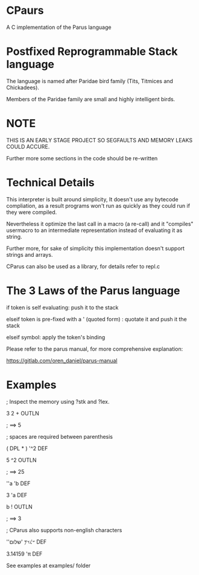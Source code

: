 # CPaurs 

A C implementation of the Parus language

# Postfixed Reprogrammable Stack language

The language is named after Paridae bird family (Tits, Titmices and Chickadees).

Members of the Paridae family are small and highly intelligent birds.

# NOTE

THIS IS AN EARLY STAGE PROJECT SO SEGFAULTS AND MEMORY LEAKS COULD ACCURE.

Further more some sections in the code should be re-written


# Technical Details

This interpreter is built around simplicity,
It doesn't use any bytecode compliation, as a result programs won't run as quickly as they could run if they were compiled.

Nevertheless it optimize the last call in a macro (a re-call) and it "compiles" usermacro to an intermediate representation instead of evaluating it as string.

Further more, for sake of simplicity this implementation doesn't support strings and arrays.

CParus can also be used as a library, for details refer to repl.c

# The 3 Laws of the Parus language

if token is self evaluating:
	push it to the stack

elseif token is pre-fixed with a ' (quoted form) :
	quotate it and push it the stack

elseif symbol:
	apply the token's binding

Please refer to the parus manual, for more comprehensive explanation:

https://gitlab.com/oren_daniel/parus-manual


# Examples

; Inspect the memory using ?stk and ?lex.

3 2 + OUTLN

; ==> 5

; spaces are required between parenthesis

( DPL * ) '^2 DEF

5 ^2 OUTLN

; ==> 25

''a 'b DEF

3 'a DEF

b ! OUTLN

; ==> 3

; CParus also supports non-english characters

''𐤔𐤋𐤅𐤌
'שלום
DEF

3.14159 'π DEF

See examples at examples/ folder
